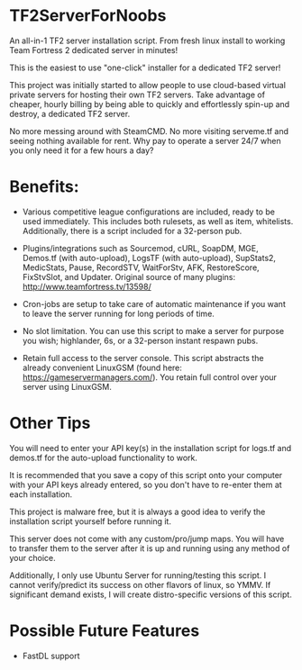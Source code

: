 # TF2ServerForNoobs
An all-in-1 TF2 server installation script. From fresh linux install to working Team Fortress 2 dedicated server in minutes!

This is the easiest to use "one-click" installer for a dedicated TF2 server!

This project was initially started to allow people to use cloud-based virtual private servers for hosting their own TF2 servers. Take advantage of cheaper, hourly billing by being able to quickly and effortlessly spin-up and destroy, a dedicated TF2 server.

No more messing around with SteamCMD. No more visiting serveme.tf and seeing nothing available for rent. Why pay to operate a server 24/7 when you only need it for a few hours a day?

# Benefits:

- Various competitive league configurations are included, ready to be used immediately. This includes both rulesets, as well as item, whitelists. Additionally, there is a script included for a 32-person pub.

- Plugins/integrations such as Sourcemod, cURL, SoapDM, MGE, Demos.tf (with auto-upload), LogsTF (with auto-upload), SupStats2, MedicStats, Pause, RecordSTV, WaitForStv, AFK, RestoreScore, FixStvSlot, and Updater. Original source of many plugins: http://www.teamfortress.tv/13598/

- Cron-jobs are setup to take care of automatic maintenance if you want to leave the server running for long periods of time.

- No slot limitation. You can use this script to make a server for purpose you wish; highlander, 6s, or a 32-person instant respawn pubs.

- Retain full access to the server console. This script abstracts the already convenient LinuxGSM (found here: https://gameservermanagers.com/). You retain full control over your server using LinuxGSM.

# Other Tips

You will need to enter your API key(s) in the installation script for logs.tf and demos.tf for the auto-upload functionality to work.

It is recommended that you save a copy of this script onto your computer with your API keys already entered, so you don't have to re-enter them at each installation. 

This project is malware free, but it is always a good idea to verify the installation script yourself before running it.

This server does not come with any custom/pro/jump maps. You will have to transfer them to the server after it is up and running using any method of your choice.

Additionally, I only use Ubuntu Server for running/testing this script. I cannot verify/predict its success on other flavors of linux, so YMMV. If significant demand exists, I will create distro-specific versions of this script.

# Possible Future Features
- FastDL support
